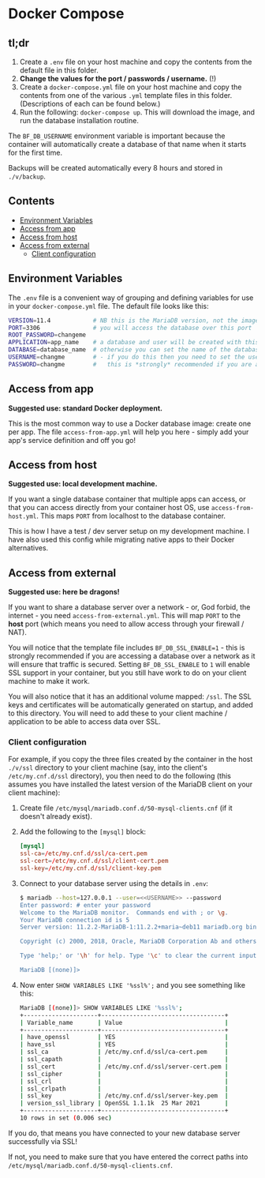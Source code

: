# Docker Compose

## tl;dr

1. Create a `.env` file on your host machine and copy the contents from the default file in this folder.
2. **Change the values for the port / passwords / username.** (!)
3. Create a `docker-compose.yml` file on your host machine and copy the contents from one of the various `.yml` template files in this folder.  (Descriptions of each can be found below.)
4. Run the following: `docker-compose up`.  This will download the image, and run the database installation routine.

The `BF_DB_USERNAME` environment variable is important because the container will automatically create a database of that name when it starts for the first time.

Backups will be created automatically every 8 hours and stored in `./v/backup`.

## Contents

- [Environment Variables](#environment-variables)
- [Access from app](#access-from-app)
- [Access from host](#access-from-host)
- [Access from external](#access-from-external)
  - [Client configuration](#client-configuration)

## Environment Variables

The `.env` file is a convenient way of grouping and defining variables for use in your `docker-compose.yml` file.  The default file looks like this:

```bash
VERSION=11.4            # NB this is the MariaDB version, not the image version
PORT=3306               # you will access the database over this port
ROOT_PASSWORD=changeme
APPLICATION=app_name    # a database and user will be created with this name, and it will be used for the password too
DATABASE=database_name  # otherwise you can set the name of the database manually (separate multiple database names with a comma)
USERNAME=changme        # - if you do this then you need to set the username and password manually
PASSWORD=changme        #   this is *strongly* recommended if you are accessing the host remotely
```

## Access from app

**Suggested use: standard Docker deployment.**

This is the most common way to use a Docker database image: create one per app.  The file `access-from-app.yml` will help you here - simply add your app's service definition and off you go!

## Access from host

**Suggested use: local development machine.**

If you want a single database container that multiple apps can access, or that you can access directly from your container host OS, use `access-from-host.yml`.  This maps `PORT` from localhost to the database container.

This is how I have a test / dev server setup on my development machine.  I have also used this config while migrating native apps to their Docker alternatives.

## Access from external

**Suggested use: here be dragons!**

If you want to share a database server over a network - or, God forbid, the internet - you need `access-from-external.yml`.  This will map `PORT` to the **host** port (which means you need to allow access through your firewall / NAT).

You will notice that the template file includes `BF_DB_SSL_ENABLE=1` - this is strongly recommended if you are accessing a database over a network as it will ensure that traffic is secured.  Setting `BF_DB_SSL_ENABLE` to `1` will enable SSL support in your container, but you still have work to do on your client machine to make it work.

You will also notice that it has an additional volume mapped: `/ssl`.  The SSL keys and certificates will be automatically generated on startup, and added to this directory.  You will need to add these to your client machine / application to be able to access data over SSL.

### Client configuration

For example, if you copy the three files created by the container in the host `./v/ssl` directory to your client machine (say, into the client's `/etc/my.cnf.d/ssl` directory), you then need to do the following (this assumes you have installed the latest version of the MariaDB client on your client machine):

1. Create file `/etc/mysql/mariadb.conf.d/50-mysql-clients.cnf` (if it doesn't already exist).

2. Add the following to the `[mysql]` block:

    ```conf
    [mysql]
    ssl-ca=/etc/my.cnf.d/ssl/ca-cert.pem
    ssl-cert=/etc/my.cnf.d/ssl/client-cert.pem
    ssl-key=/etc/my.cnf.d/ssl/client-key.pem
    ```

3. Connect to your database server using the details in `.env`:

    ```bash
    $ mariadb --host=127.0.0.1 --user=<<USERNAME>> --password
    Enter password: # enter your password
    Welcome to the MariaDB monitor.  Commands end with ; or \g.
    Your MariaDB connection id is 5
    Server version: 11.2.2-MariaDB-1:11.2.2+maria~deb11 mariadb.org binary distribution

    Copyright (c) 2000, 2018, Oracle, MariaDB Corporation Ab and others.

    Type 'help;' or '\h' for help. Type '\c' to clear the current input statement.

    MariaDB [(none)]>
    ```

4. Now enter `SHOW VARIABLES LIKE '%ssl%';` and you see something like this:

    ```bash
    MariaDB [(none)]> SHOW VARIABLES LIKE '%ssl%';
    +---------------------+-----------------------------------+
    | Variable_name       | Value                             |
    +---------------------+-----------------------------------+
    | have_openssl        | YES                               |
    | have_ssl            | YES                               |
    | ssl_ca              | /etc/my.cnf.d/ssl/ca-cert.pem     |
    | ssl_capath          |                                   |
    | ssl_cert            | /etc/my.cnf.d/ssl/server-cert.pem |
    | ssl_cipher          |                                   |
    | ssl_crl             |                                   |
    | ssl_crlpath         |                                   |
    | ssl_key             | /etc/my.cnf.d/ssl/server-key.pem  |
    | version_ssl_library | OpenSSL 1.1.1k  25 Mar 2021       |
    +---------------------+-----------------------------------+
    10 rows in set (0.006 sec)
    ```

If you do, that means you have connected to your new database server successfully via SSL!

If not, you need to make sure that you have entered the correct paths into `/etc/mysql/mariadb.conf.d/50-mysql-clients.cnf`.
